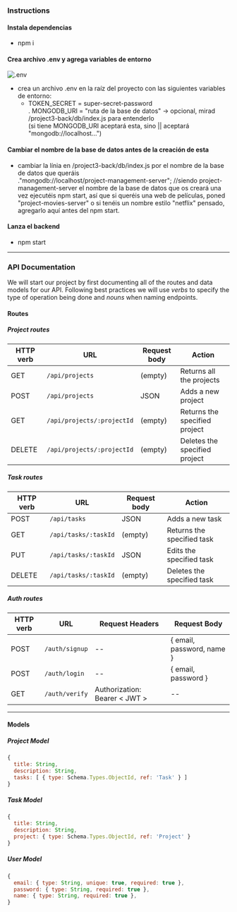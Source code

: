 ### Instructions

#### Instala dependencias
- npm i
#### Crea archivo .env y agrega variables de entorno
![.env](https://user-images.githubusercontent.com/14861253/170860925-8da6984f-791a-4f9a-8747-d7e4a4917310.png)
- crea un archivo .env en la raíz del proyecto con las siguientes variables de entorno: <br>
  - TOKEN_SECRET = super-secret-password <br>
  . MONGODB_URI = "ruta de la base de datos" -> opcional, mirad /project3-back/db/index.js para entenderlo<br>
  (si tiene MONGODB_URI aceptará esta, sino || aceptará "mongodb://localhost...")
#### Cambiar el nombre de la base de datos antes de la creación de esta
- cambiar la línia en /project3-back/db/index.js por el nombre de la base de datos que queráis<br>
  ."mongodb://localhost/project-management-server"; //siendo project-management-server el nombre de la base de datos que os creará una vez ejecutéis npm start, así que si queréis una web de películas, poned "project-movies-server" o si tenéis un nombre estilo "netflix" pensado, agregarlo aquí antes del npm start.
#### Lanza el backend
- npm start

---

### API Documentation

We will start our project by first documenting all of the routes and data models for our API. Following best practices we will use _verbs_ to specify the type of operation being done and _nouns_ when naming endpoints.

#### Routes

##### Project routes

| HTTP verb | URL                        | Request body | Action                        |
| --------- | -------------------------- | ------------ | ----------------------------- |
| GET       | `/api/projects`            | (empty)      | Returns all the projects      |
| POST      | `/api/projects`            | JSON         | Adds a new project            |
| GET       | `/api/projects/:projectId` | (empty)      | Returns the specified project |
| DELETE    | `/api/projects/:projectId` | (empty)      | Deletes the specified project |

##### Task routes

| HTTP verb | URL                  | Request body | Action                     |
| --------- | -------------------- | ------------ | -------------------------- |
| POST      | `/api/tasks`         | JSON         | Adds a new task            |
| GET       | `/api/tasks/:taskId` | (empty)      | Returns the specified task |
| PUT       | `/api/tasks/:taskId` | JSON         | Edits the specified task   |
| DELETE    | `/api/tasks/:taskId` | (empty)      | Deletes the specified task |

##### Auth routes

| HTTP verb | URL            | Request Headers                 | Request Body              |
| --------- | -------------- | ------------------------------- | ------------------------- |
| POST      | `/auth/signup` | --                              | { email, password, name } |
| POST      | `/auth/login`  | --                              | { email, password }       |
| GET       | `/auth/verify` | Authorization: Bearer \< JWT \> | --                        |



<hr>

#### Models

##### Project Model

```js
{
  title: String,
  description: String,
  tasks: [ { type: Schema.Types.ObjectId, ref: 'Task' } ]
}
```

##### Task Model

```js
{
  title: String,
  description: String,
  project: { type: Schema.Types.ObjectId, ref: 'Project' }
}
```

##### User Model

```js
{
  email: { type: String, unique: true, required: true },
  password: { type: String, required: true },
  name: { type: String, required: true },
}
```


